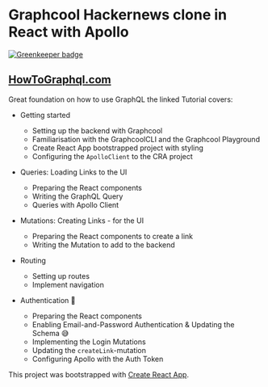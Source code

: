 # Graphcool Hackernews clone in React with Apollo

[![Greenkeeper badge](https://badges.greenkeeper.io/spences10/hackernews-react-apollo.svg)](https://greenkeeper.io/)

## [HowToGraphql.com](https://www.HowToGraphql.com)

Great foundation on how to use GraphQL the linked Tutorial covers:

* Getting started
  * Setting up the backend with Graphcool
  * Familiarisation with the GraphcoolCLI and the Graphcool Playground
  * Create React App bootstrapped project with styling
  * Configuring the `ApolloClient` to the CRA project

* Queries: Loading Links to the UI
  * Preparing the React components
  * Writing the GraphQL Query
  * Queries with Apollo Client

* Mutations: Creating Links - for the UI
  * Preparing the React components to create a link
  * Writing the Mutation to add to the backend

* Routing
  * Setting up routes
  * Implement navigation

* Authentication :tada:
  * Preparing the React components
  * Enabling Email-and-Password Authentication & Updating the Schema :sweat_smile:
  * Implementing the Login Mutations
  * Updating the `createLink`-mutation
  * Configuring Apollo with the Auth Token

This project was bootstrapped with [Create React App](https://github.com/facebookincubator/create-react-app).

